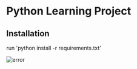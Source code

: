 # Python Learning Project

## Installation
run 'python install -r requirements.txt'

![error](https://github.com/Fiesta2012/learning-python/assets/174016636/9ab6bded-894d-4fdd-9125-d185a4ef0d58)

